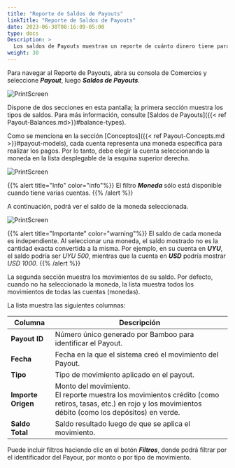 ```yaml
---
title: "Reporte de Saldos de Payouts"
linkTitle: "Reporte de Saldos de Payouts"
date: 2023-06-30T08:16:09-05:00
type: docs
Description: >
  Los saldos de Payouts muestran un reporte de cuánto dinero tiene para procesar transacciones. Para conocer los términos introductorios de esta funcionalidad, consulte [Saldos de Payout]({{< ref "Payout-Balances.md" >}}).
weight: 30
---
```


Para navegar al Reporte de Payouts, abra su consola de Comercios y seleccione ***Payout***, luego ***Saldos de Payouts***.

![PrintScreen](/assets/Payouts/Payouts9_es.png)

Dispone de dos secciones en esta pantalla; la primera sección muestra los tipos de saldos. Para más información, consulte [Saldos de Payouts]({{< ref Payout-Balances.md>}}#balance-types).

Como se menciona en la sección [Conceptos]({{< ref  Payout-Concepts.md >}}#payout-models), cada cuenta representa una moneda específica para realizar los pagos. Por lo tanto, debe elegir la cuenta seleccionando la moneda en la lista desplegable de la esquina superior derecha.

![PrintScreen](/assets/Payouts/Payouts22_es.png)

{{% alert title="Info" color="info"%}}
El filtro _**Moneda**_ sólo está disponible cuando tiene varias cuentas.
{{% /alert %}}

A continuación, podrá ver el saldo de la moneda seleccionada.

![PrintScreen](/assets/Payouts/Payouts10_es.png)

{{% alert title="Importante" color="warning"%}}
El saldo de cada moneda es independiente. Al seleccionar una moneda, el saldo mostrado no es la cantidad exacta convertida a la misma. Por ejemplo, en su cuenta en _**UYU**_, el saldo podría ser _UYU 500_, mientras que la cuenta en _**USD**_ podría mostrar _USD 1000_.
{{% /alert %}}

La segunda sección muestra los movimientos de su saldo. Por defecto, cuando no ha seleccionado la moneda, la lista muestra todos los movimientos de todas las cuentas (monedas).

La lista muestra las siguientes columnas:

| Columna | Descripción |
|---|---|
| **Payout ID** | Número único generado por Bamboo para identificar el Payout. |
| **Fecha** |Fecha en la que el sistema creó el movimiento del Payout. |
| **Tipo** | Tipo de movimiento aplicado en el payout. |
| **Importe Origen** | Monto del movimiento.<br>El reporte muestra los movimientos crédito (como retiros, tasas, etc.) en rojo y los movimientos débito (como los depósitos) en verde. |
| **Saldo Total** | Saldo resultado luego de que se aplica el movimiento. |

Puede incluir filtros haciendo clic en el botón _**Filtros**_, donde podrá filtrar por el identificador del Payour, por monto o por tipo de movimiento.